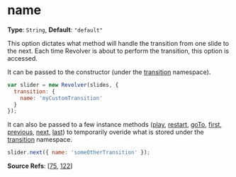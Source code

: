 # name

**Type**: `String`, **Default**: `"default"` 

This option dictates what method will handle the transition from one slide to the next. Each time Revolver is about to perform the transition, this option is accessed.

It can be passed to the constructor (under the [transition](https://github.com/revolverjs/revolverjs/blob/master/docs/revolver.options.transition.md) namespace).

```javascript
var slider = new Revolver(slides, { 
  transition: {
    name: 'myCustomTransition'
  }
});
```

It can also be passed to a few instance methods ([play](https://github.com/revolverjs/revolverjs/blob/master/docs/revolver.methods.play.md), [restart](https://github.com/revolverjs/revolverjs/blob/master/docs/revolver.methods.restart.md), [goTo](https://github.com/revolverjs/revolverjs/blob/master/docs/revolver.methods.goto.md), [first](https://github.com/revolverjs/revolverjs/blob/master/docs/revolver.methods.first.md), [previous](https://github.com/revolverjs/revolverjs/blob/master/docs/revolver.methods.previous.md), [next](https://github.com/revolverjs/revolverjs/blob/master/docs/revolver.methods.next.md), [last](https://github.com/revolverjs/revolverjs/blob/master/docs/revolver.methods.last.md)) to temporarily overide what is stored under the [transition](https://github.com/revolverjs/revolverjs/blob/master/docs/revolver.options.transition.md) namespace.

```javascript
slider.next({ name: 'someOtherTransition' });
```

**Source Refs**: [[75](https://github.com/revolverjs/revolverjs/blob/master/coffee/revolver.coffee#L75), [122](https://github.com/revolverjs/revolverjs/blob/master/coffee/revolver.coffee#L122)]
